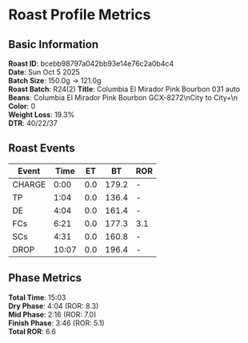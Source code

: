 # Roast Profile Metrics

## Basic Information
**Roast ID**: bcebb98797a042bb93e14e76c2a0b4c4  
**Date**: Sun Oct 5 2025  
**Batch Size**: 150.0g → 121.0g  
**Roast Batch**: R24(2)
**Title**: Columbia El Mirador Pink Bourbon 031 auto
**Beans**: Columbia El Mirador Pink Bourbon GCX-8272\nCity to City+\n  
**Color**: 0  
**Weight Loss**: 19.3%  
**DTR**: 40/22/37  

## Roast Events

| Event | Time | ET | BT | ROR |
|-------|------|----|----|-----|
| CHARGE | 0:00 | 0.0 | 179.2 | - |
| TP | 1:04 | 0.0 | 136.4 | - |
| DE | 4:04 | 0.0 | 161.4 | - |
| FCs | 6:21 | 0.0 | 177.3 | 3.1 |
| SCs | 4:31 | 0.0 | 160.8 | - |
| DROP | 10:07 | 0.0 | 196.4 | - |

## Phase Metrics
**Total Time**: 15:03  
**Dry Phase**: 4:04 (ROR: 8.3)  
**Mid Phase**: 2:16 (ROR: 7.0)  
**Finish Phase**: 3:46 (ROR: 5.1)  
**Total ROR**: 6.6  
